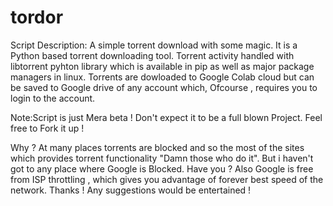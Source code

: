 # tordor
Script Description:
A simple torrent download with some magic.
It is a Python based torrent downloading tool.
Torrent activity handled with libtorrent pyhton library which is available in pip as well as major package managers in linux.
Torrents are dowloaded to Google Colab cloud but can be saved to Google drive of any account which, Ofcourse , requires you to login to the account.

Note:Script is just Mera beta ! Don't expect it to be a full blown Project.
Feel free to Fork it up !

Why ?
At many places torrents are blocked and so the most of the sites which provides torrent functionality "Damn those who do it".
But i haven't got to any place where Google is Blocked. Have you ? 
Also Google is free from ISP throttling , which gives you advantage of forever best speed of the network.
Thanks !
Any suggestions would be entertained !
